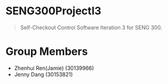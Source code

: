 # SENG300ProjectI3


> Self-Checkout Control Software Iteration 3 for SENG 300.


# Group Members
 - Zhenhui Ren(Jamie) (30139966)
 - Jenny Dang (30153821)

